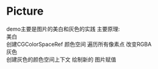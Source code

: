 # Picture
demo主要是图片的美白和灰色的实践
主要原理:<br />
美白<br />
创建CGColorSpaceRef 颜色空间 遍历所有像素点 改变RGBA<br />
灰色 <br />
创建灰色的颜色空间上下文 绘制新的 图片赋值